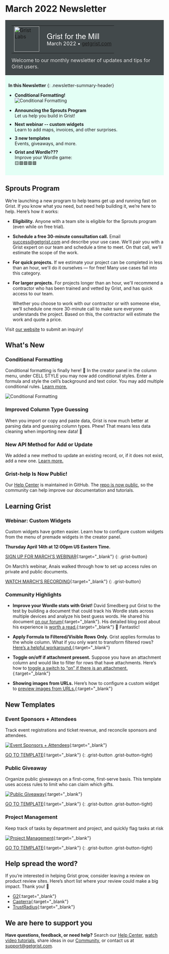 # March 2022 Newsletter

<style>
  /* restore some poorly overridden defaults */
  .newsletter-header .table {
    background-color: initial;
    border: initial;
  }
  .newsletter-header .table > tbody > tr > td {
    padding: initial;
    border: initial;
    vertical-align: initial;
  }
  .newsletter-header img.header-img {
    padding: initial;
    max-width: initial;
    display: initial;
    padding: initial;
    line-height: initial;
    background-color: initial;
    border: initial;
    border-radius: initial;
    margin: initial;
  }

  /* copy newsletter styles, with a prefix for sufficient specificity */
  .newsletter-header .header {
    border: none;
    padding: 0;
    margin: 0;
  }
  .newsletter-header table > tbody > tr > td.header-image {
    width: 80px;
    padding-right: 16px;
  }
  .newsletter-header table > tbody > tr > td.header-text {
    background-color: #42494B;
    padding: 16px 20px;
  }
  .newsletter-header table.header-top {
    border: none;
    padding: 0;
    margin: 0;
    width: 100%;
  }
  .header-title {
    font-family: Helvetica Neue, Helvetica, Arial, sans-serif;
    font-size: 24px;
    line-height: 28px;
    color: #FFFFFF;
  }
  .header-month {
    color: #FFFFFF;
  }
  .header-welcome {
    margin-top: 12px;
    color: #FFFFFF;
  }
  .newsletter-summary {
    background-color: #e3fff5;
    margin: 0;
    padding: 10px;
  }
  .newsletter-summary-header {
    text-align: center;
    padding-bottom: 10px;
    border-bottom: 1px solid lightgrey;
  }
  .newsletter-summary ul {
    padding-left: 20px;
  }
  .newsletter-summary li {
    margin-bottom: 10px;
  }
  .newsletter-summary li p {
    margin: 0px
  }
</style>
<div class="newsletter-header">
<table class="header" cellpadding="0" cellspacing="0" border="0"><tr>
  <td class="header-text">
    <table class="header-top"><tr>
      <td class="header-image">
        <a href="https://www.getgrist.com">
          <img class="header-img" src="/images/newsletters/grist-labs.png" width="80" height="80" alt="Grist Labs" border="0">
        </a>
      </td>
      <td class="header-top-text">
        <div class="header-title">Grist for the Mill</div>
        <div class="header-month">March 2022
          &#8226; <a href="https://www.getgrist.com/">getgrist.com</a></div>
      </td>
    </tr></table>
    <div class="header-welcome" style="color: #e0e0e0;">
      Welcome to our monthly newsletter of updates and tips for Grist users.
    </div>
  </td>
</tr></table>
</div>

<div class="newsletter-summary row" markdown="1">

**In this Newsletter**
{: .newsletter-summary-header}

<div class="col-md-6" markdown="1">

* **Conditional Formatting!**

    ![Conditional Formatting](../images/newsletters/2022-03/conditional-formatting.PNG)

</div>

<div class="col-md-6" markdown="1">

* **Announcing the Sprouts Program**

    Let us help you build in Grist!

* **Next webinar -- custom widgets**

    Learn to add maps, invoices, and other surprises.

* **3 new templates**

    Events, giveaways, and more.

* **Grist and Wordle???**

    Improve your Wordle game: 
    
    🟨🟩🟩🟩🟩

</div>

</div>

## Sprouts Program

We’re launching a new program to help teams get up and running fast on Grist. If you know what you need, but need help building it, we’re here to help. Here’s how it works:


* **Eligibility.** Anyone with a team site is eligible for the Sprouts program (even while on free trial).
* **Schedule a free 30-minute consultation call.** Email <success@getgrist.com> and describe your use case. We'll pair you with a Grist expert on our team and schedule a time to meet. On that call, we'll estimate the scope of the work.
* **For quick projects.** If we estimate your project can be completed in less than an hour, we'll do it ourselves — for free! Many use cases fall into this category.
* **For larger projects.** For projects longer than an hour, we'll recommend a contractor who has been trained and vetted by Grist, and has quick access to our team.

  Whether you choose to work with our contractor or with someone else, we’ll schedule one more 30-minute call to make sure everyone understands the project. Based on this, the contractor will estimate the work and quote a price.

Visit [our website](https://www.getgrist.com/sprouts-program/) to submit an inquiry! 

## What's New

### Conditional Formatting

Conditional formatting is finally here! 🎊 In the creator panel in the column menu, under CELL STYLE you may now add conditional styles. Enter a formula and style the cell’s background and text color. You may add multiple conditional rules. [Learn more.](../en/conditional-formatting.md)

![Conditional Formatting](../images/newsletters/2022-03/conditional-formatting2.png)

### Improved Column Type Guessing

When you import or copy and paste data, Grist is now much better at parsing data and guessing column types. Phew! That means less data cleaning when importing new data! 🎉

### New API Method for Add or Update

We added a new method to update an existing record, or, if it does not exist, add a new one. [Learn more.](https://support.getgrist.com/api/#tag/records/paths/~1docs~1{docId}~1tables~1{tableId}~1records/put)

### Grist-help Is Now Public!

Our [Help Center](../en/index.md) is maintained in GitHub. The [repo is now public](https://github.com/gristlabs/grist-help), so the community can help improve our documentation and tutorials. 

## Learning Grist

### Webinar: Custom Widgets

Custom widgets have gotten easier. Learn how to configure custom widgets from the menu of premade widgets in the creator panel.

**Thursday April 14th at 12:00pm US Eastern Time.**

[SIGN UP FOR MARCH'S WEBINAR](https://www.getgrist.com/learn-grist-webinar/){:target="\_blank"}
{: .grist-button}

On March’s webinar, Anais walked through how to set up access rules on private and public documents.

[WATCH MARCH'S RECORDING](https://www.youtube.com/watch?v=chDCNUHqi6w){:target="\_blank"}
{: .grist-button}

### Community Highlights

* **Improve your Wordle stats with Grist!** David Smedberg put Grist to the test by building a document that could track his Wordle stats across multiple devices and analyze his best guess words. He shared his document [on our forum](https://community.getgrist.com/t/learning-more-about-grist-using-wordle/){:target="\_blank"}. His detailed blog post about his experience is [worth a read.](https://davidsmedberg.me/posts/?id=6){:target="\_blank"} 🤩 Fantastic!

* **Apply Formula to Filtered/Visible Rows Only.** Grist applies formulas to the whole column. What if you only want to transform filtered rows? [Here’s a helpful workaround.](https://community.getgrist.com/t/apply-formula-to-filtered-visible-rows-only/){:target="\_blank"}

* **Toggle on/off if attachment present.** Suppose you have an attachment column and would like to filter for rows that have attachments. Here’s how to [toggle a switch to “on” if there is an attachment.](https://community.getgrist.com/t/formulas-based-on-absence-presence-of-attachment/){:target="\_blank"}

* **Showing images from URLs.** Here’s how to configure a custom widget to [preview images from URLs.](https://community.getgrist.com/t/showing-images-from-urls/){:target="\_blank"}

## New Templates

### Event Sponsors + Attendees

Track event registrations and ticket revenue, and reconcile sponsors and attendees.

[![Event Sponsors + Attendees](../images/newsletters/2022-03/events.png)](https://templates.getgrist.com/o6xzja7Pueei/Event-Sponsors-Attendees/){:target="\_blank"}

[GO TO TEMPLATE](https://templates.getgrist.com/o6xzja7Pueei/Event-Sponsors-Attendees/){:target="\_blank"}
{: .grist-button .grist-button-tight}

### Public Giveaway

Organize public giveaways on a first-come, first-serve basis. This template uses access rules to limit who can claim which gifts.

[![Public Giveaway](../images/newsletters/2022-03/public-giveaway.png)](https://templates.getgrist.com/vP7WpQp89hLi/Public-Giveaway/){:target="\_blank"}

[GO TO TEMPLATE](https://templates.getgrist.com/vP7WpQp89hLi/Public-Giveaway/){:target="\_blank"}
{: .grist-button .grist-button-tight}

### Project Management

Keep track of tasks by department and project, and quickly flag tasks at risk

[![Project Management](../images/newsletters/2022-03/project-management.png)](https://templates.getgrist.com/hifkng53AxyQ/Project-Management){:target="\_blank"}

[GO TO TEMPLATE](https://templates.getgrist.com/hifkng53AxyQ/Project-Management){:target="\_blank"}
{: .grist-button .grist-button-tight}

## Help spread the word?
If you’re interested in helping Grist grow, consider leaving a review on product review sites. Here’s  short list where your review could make a big impact. Thank you! 🙏


* [G2](https://www.g2.com/products/grist/){:target="\_blank"}
* [Capterra](https://www.capterra.com/p/232821/Grist/){:target="\_blank"}
* [TrustRadius](https://www.trustradius.com/products/grist/){:target="\_blank"}

## We are here to support you

**Have questions, feedback, or need help?** Search our [Help Center](../en/index.md), [watch video
tutorials](https://www.youtube.com/channel/UCx0ioQrrC-bIrkmZ7ZULr0g/playlists), share ideas in our
[Community](https://community.getgrist.com), or contact us at <support@getgrist.com>.
